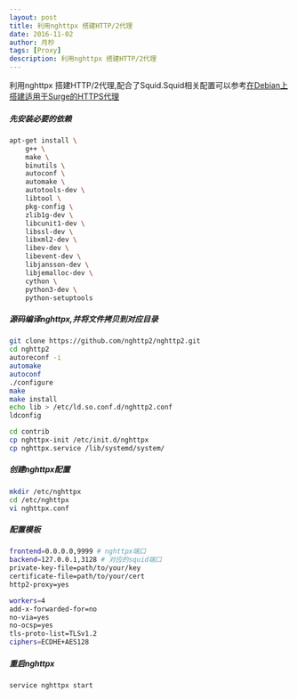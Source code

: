```yaml
---
layout: post
title: 利用nghttpx 搭建HTTP/2代理
date: 2016-11-02
author: 月杪
tags: [Proxy]
description: 利用nghttpx 搭建HTTP/2代理
---
```


利用nghttpx 搭建HTTP/2代理,配合了Squid.Squid相关配置可以参考[在Debian上搭建适用于Surge的HTTPS代理](https://moonagic.com/setup-https-proxy-on-debian/)
##### 先安装必要的依赖
```bash
apt-get install \
    g++ \
    make \
    binutils \
    autoconf \
    automake \
    autotools-dev \
    libtool \
    pkg-config \
    zlib1g-dev \
    libcunit1-dev \
    libssl-dev \
    libxml2-dev \
    libev-dev \
    libevent-dev \
    libjansson-dev \
    libjemalloc-dev \
    cython \
    python3-dev \
    python-setuptools
```
##### 源码编译nghttpx,并将文件拷贝到对应目录
```bash
git clone https://github.com/nghttp2/nghttp2.git
cd nghttp2
autoreconf -i
automake
autoconf
./configure
make
make install
echo lib > /etc/ld.so.conf.d/nghttp2.conf
ldconfig

cd contrib
cp nghttpx-init /etc/init.d/nghttpx
cp nghttpx.service /lib/systemd/system/
```
##### 创建nghttpx配置
```bash
mkdir /etc/nghttpx
cd /etc/nghttpx
vi nghttpx.conf
```
##### 配置模板
```bash
frontend=0.0.0.0,9999 # nghttpx端口
backend=127.0.0.1,3128 # 对应的squid端口
private-key-file=path/to/your/key
certificate-file=path/to/your/cert
http2-proxy=yes

workers=4
add-x-forwarded-for=no
no-via=yes
no-ocsp=yes
tls-proto-list=TLSv1.2
ciphers=ECDHE+AES128
```
##### 重启nghttpx
```bash
service nghttpx start
```